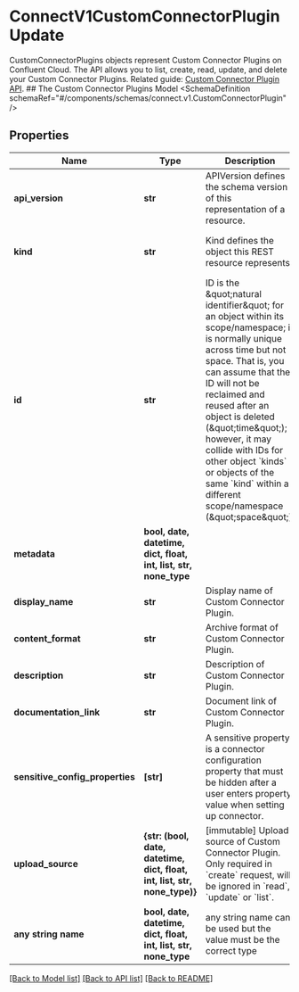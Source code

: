 # ConnectV1CustomConnectorPluginUpdate

CustomConnectorPlugins objects represent Custom Connector Plugins on Confluent Cloud. The API allows you to list, create, read, update, and delete your Custom Connector Plugins. Related guide: [Custom Connector Plugin API](https://docs.confluent.io/cloud/current/connectors/connect-api-section.html).   ## The Custom Connector Plugins Model <SchemaDefinition schemaRef=\"#/components/schemas/connect.v1.CustomConnectorPlugin\" />

## Properties
Name | Type | Description | Notes
------------ | ------------- | ------------- | -------------
**api_version** | **str** | APIVersion defines the schema version of this representation of a resource. | [optional] [readonly]  if omitted the server will use the default value of "connect/v1"
**kind** | **str** | Kind defines the object this REST resource represents. | [optional] [readonly]  if omitted the server will use the default value of "CustomConnectorPlugin"
**id** | **str** | ID is the \&quot;natural identifier\&quot; for an object within its scope/namespace; it is normally unique across time but not space. That is, you can assume that the ID will not be reclaimed and reused after an object is deleted (\&quot;time\&quot;); however, it may collide with IDs for other object &#x60;kinds&#x60; or objects of the same &#x60;kind&#x60; within a different scope/namespace (\&quot;space\&quot;). | [optional] [readonly] 
**metadata** | **bool, date, datetime, dict, float, int, list, str, none_type** |  | [optional] 
**display_name** | **str** | Display name of Custom Connector Plugin. | [optional] 
**content_format** | **str** | Archive format of Custom Connector Plugin. | [optional] [readonly] 
**description** | **str** | Description of Custom Connector Plugin. | [optional] 
**documentation_link** | **str** | Document link of Custom Connector Plugin. | [optional] 
**sensitive_config_properties** | **[str]** | A sensitive property is a connector configuration property that must be hidden after a user enters property value when setting up connector. | [optional] 
**upload_source** | **{str: (bool, date, datetime, dict, float, int, list, str, none_type)}** | [immutable] Upload source of Custom Connector Plugin. Only required in &#x60;create&#x60; request, will be ignored in &#x60;read&#x60;, &#x60;update&#x60; or &#x60;list&#x60;. | [optional] 
**any string name** | **bool, date, datetime, dict, float, int, list, str, none_type** | any string name can be used but the value must be the correct type | [optional]

[[Back to Model list]](../README.md#documentation-for-models) [[Back to API list]](../README.md#documentation-for-api-endpoints) [[Back to README]](../README.md)


